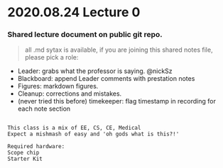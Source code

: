# 2020.08.24 Lecture 0

### Shared lecture document on public git repo.

>all .md sytax is available, if you are joining this shared notes file, please pick a role:

* Leader: grabs what the professor is saying. @nickSz
* Blackboard: append Leader comments with prestation notes
* Figures: markdown figures.
* Cleanup: corrections and mistakes.
* (never tried this before) timekeeper: flag timestamp in recording for each note section


~~~~~~~~ Day 1 ~~~~~~~~

This class is a mix of EE, CS, CE, Medical
Expect a mishmash of easy and 'oh gods what is this?!'

Required hardware:
Scope chip
Starter Kit
